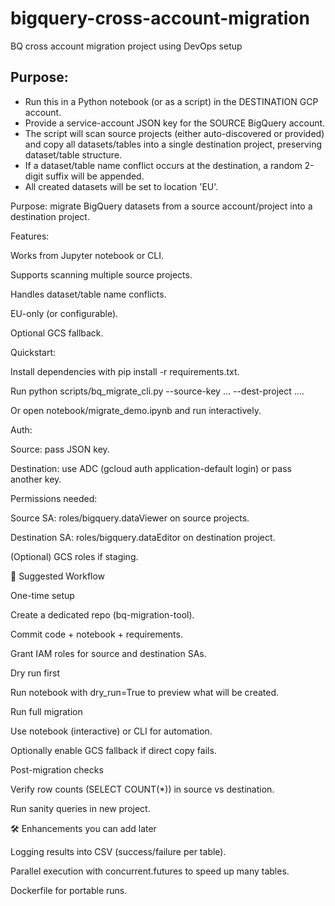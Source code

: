 # bigquery-cross-account-migration
BQ cross account migration project using DevOps setup



## Purpose:
- Run this in a Python notebook (or as a script) in the DESTINATION GCP account.
- Provide a service-account JSON key for the SOURCE BigQuery account.
- The script will scan source projects (either auto-discovered or provided) and copy all datasets/tables
into a single destination project, preserving dataset/table structure.
- If a dataset/table name conflict occurs at the destination, a random 2-digit suffix will be appended.
- All created datasets will be set to location 'EU'.




Purpose: migrate BigQuery datasets from a source account/project into a destination project.

Features:

Works from Jupyter notebook or CLI.

Supports scanning multiple source projects.

Handles dataset/table name conflicts.

EU-only (or configurable).

Optional GCS fallback.

Quickstart:

Install dependencies with pip install -r requirements.txt.

Run python scripts/bq_migrate_cli.py --source-key ... --dest-project ....

Or open notebook/migrate_demo.ipynb and run interactively.

Auth:

Source: pass JSON key.

Destination: use ADC (gcloud auth application-default login) or pass another key.

Permissions needed:

Source SA: roles/bigquery.dataViewer on source projects.

Destination SA: roles/bigquery.dataEditor on destination project.

(Optional) GCS roles if staging.



🚀 Suggested Workflow

One-time setup

Create a dedicated repo (bq-migration-tool).

Commit code + notebook + requirements.

Grant IAM roles for source and destination SAs.

Dry run first

Run notebook with dry_run=True to preview what will be created.

Run full migration

Use notebook (interactive) or CLI for automation.

Optionally enable GCS fallback if direct copy fails.

Post-migration checks

Verify row counts (SELECT COUNT(*)) in source vs destination.

Run sanity queries in new project.


🛠️ Enhancements you can add later

Logging results into CSV (success/failure per table).

Parallel execution with concurrent.futures to speed up many tables.

Dockerfile for portable runs.